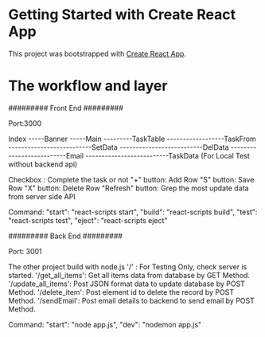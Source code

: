 # Getting Started with Create React App

This project was bootstrapped with [Create React App](https://github.com/facebook/create-react-app).

# The workflow and layer

######### Front End #########

Port:3000

Index
-----Banner
-----Main
---------TaskTable
------------------TaskFrom
--------------------------SetData
--------------------------DelData
--------------------------Email
--------------------------TaskData (For Local Test without backend api)

Checkbox :  Complete the task or not
"+" button: Add Row
"S" button: Save Row
"X" button: Delete Row
"Refresh" button: Grep the most update data from server side API

Command:
"start": "react-scripts start",
"build": "react-scripts build",
"test": "react-scripts test",
"eject": "react-scripts eject"


######### Back End #########

Port: 3001

The other project build with node.js
'/'     :               For Testing Only, check server is started.
'/get_all_items':       Get all items data from database by GET Method.
'/update_all_items':    Post JSON format data to update database by POST Method.
'/delete_item':         Post element id to delete the record by POST Method.
'/sendEmail':           Post email details to backend to send email by POST Method.

Command:
"start": "node app.js",
"dev": "nodemon app.js"